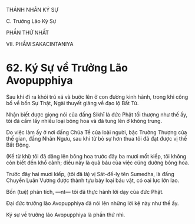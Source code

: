 THÁNH NHÂN KÝ SỰ

C. Trưởng Lão Ký Sự

PHẦN THỨ NHẤT

VII. PHẨM SAKACINTANIYA

# 62. Ký Sự về Trưởng Lão Avopupphiya

Sau khi đi ra khỏi trú xá và bước lên ở con đường kinh hành, trong khi công bố về bốn Sự Thật, Ngài thuyết giảng về đạo lộ Bất Tử.

Nhận biết được giọng nói của đấng Sikhī là đức Phật tối thượng như thế ấy, tôi đã cầm lấy nhiều loại bông hoa và đã tung lên ở không trung.

Do việc làm ấy ở nơi đấng Chúa Tể của loài người, bậc Trưởng Thượng của thế gian, đấng Nhân Ngưu, sau khi từ bỏ sự hơn thua tôi đã đạt được vị thế Bất Động.

(Kể từ khi) tôi đã dâng lên bông hoa trước đây ba mươi mốt kiếp, tôi không còn biết đến khổ cảnh; điều này là quả báu của việc cúng dường bông hoa.

Trước đây hai mươi kiếp, (tôi đã là) vị Sát-đế-lỵ tên Sumedha, là đấng Chuyển Luân Vương được thành tựu bảy loại báu vật, có oai lực lớn lao.

Bốn (tuệ) phân tích, ―nt― tôi đã thực hành lời dạy của đức Phật.

Đại đức trưởng lão Avopupphiya đã nói lên những lời kệ này như thế ấy.

Ký sự về trưởng lão Avopupphiya là phần thứ nhì.
